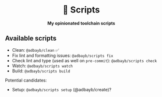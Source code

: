 <div align="center">
    <h1>🦦 Scripts</h1>
    <strong>My opinionated toolchain scripts</strong>
</div>
<p></p>

## Available scripts

-   Clean: `@adbayb/clean` ✅
-   Fix lint and formatting issues: `@adbayb/scripts fix`
-   Check lint and type (used as well on `pre-commit`): `@adbayb/scripts check`
-   Watch: `@adbayb/scripts watch`
-   Build: `@adbayb/scripts build`

Potential candidates:

-   Setup: `@adbayb/scripts setup` (@adbayb/create)?
